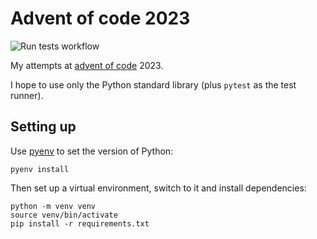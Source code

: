 # Advent of code 2023

![Run tests workflow](https://github.com/alex9smith/advent-of-code-2023/actions/workflows/run-tests.yaml/badge.svg)

My attempts at [advent of code](https://adventofcode.com/) 2023.

I hope to use only the Python standard library (plus `pytest` as the test runner).

## Setting up

Use [pyenv](https://github.com/pyenv/pyenv) to set the version of Python:

```
pyenv install
```

Then set up a virtual environment, switch to it and install dependencies:

```
python -m venv venv
source venv/bin/activate
pip install -r requirements.txt
```
